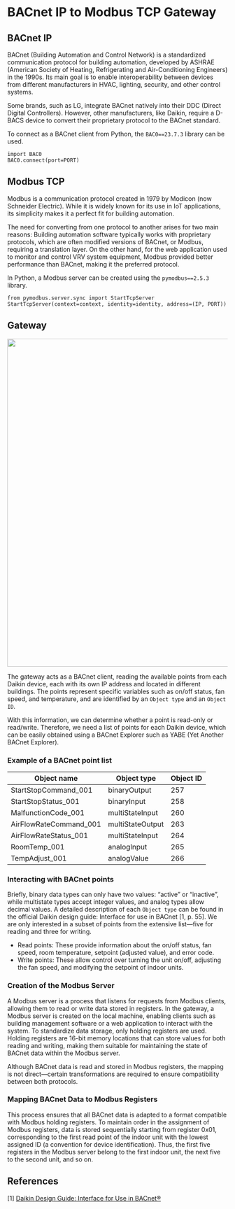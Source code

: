 # BACnet IP to Modbus TCP Gateway
## BACnet IP
BACnet (Building Automation and Control Network) is a standardized communication protocol for building automation, developed by ASHRAE (American Society of Heating, Refrigerating and Air-Conditioning Engineers) in the 1990s. Its main goal is to enable interoperability between devices from different manufacturers in HVAC, lighting, security, and other control systems.

Some brands, such as LG, integrate BACnet natively into their DDC (Direct Digital Controllers). However, other manufacturers, like Daikin, require a D-BACS device to convert their proprietary protocol to the BACnet standard.

To connect as a BACnet client from Python, the `BAC0==23.7.3` library can be used.

```python3
import BAC0
BAC0.connect(port=PORT)
```

## Modbus TCP
Modbus is a communication protocol created in 1979 by Modicon (now Schneider Electric). While it is widely known for its use in IoT applications, its simplicity makes it a perfect fit for building automation.

The need for converting from one protocol to another arises for two main reasons: 
Building automation software typically works with proprietary protocols, which are often modified versions of BACnet, or Modbus, requiring a translation layer. On the other hand, for the web application used to monitor and control VRV system equipment, Modbus provided better performance than BACnet, making it the preferred protocol.

In Python, a Modbus server can be created using the `pymodbus==2.5.3` library.

```python3
from pymodbus.server.sync import StartTcpServer
StartTcpServer(context=context, identity=identity, address=(IP, PORT))
```

## Gateway
<p align="center">
  <img src="https://github.com/user-attachments/assets/8e727f08-2724-4701-8630-381aa296d3ee" width="750"/>
</p>

The gateway acts as a BACnet client, reading the available points from each Daikin device, each with its own IP address and located in different buildings. The points represent specific variables such as on/off status, fan speed, and temperature, and are identified by an `Object type` and an `Object ID`.

With this information, we can determine whether a point is read-only or read/write. Therefore, we need a list of points for each Daikin device, which can be easily obtained using a BACnet Explorer such as YABE (Yet Another BACnet Explorer).

### Example of a BACnet point list
<div align="center">

| Object name | Object type | Object ID|
|-----------|-----------|-----------|
| StartStopCommand_001    | binaryOutput   | 257 |
| StartStopStatus_001    | binaryInput    | 258 |
| MalfunctionCode_001    | multiStateInput | 260 |
| AirFlowRateCommand_001    | multiStateOutput | 263 |
| AirFlowRateStatus_001    | multiStateInput | 264 |
| RoomTemp_001    | analogInput | 265 |
| TempAdjust_001    | analogValue | 266 |

</div>

### Interacting with BACnet points
Briefly, binary data types can only have two values: “active” or “inactive”, while multistate types accept integer values, and analog types allow decimal values. A detailed description of each `Object type` can be found in the official Daikin design guide: Interface for use in BACnet [1, p. 55].
We are only interested in a subset of points from the extensive list—five for reading and three for writing.

- Read points: These provide information about the on/off status, fan speed, room temperature, setpoint (adjusted value), and error code.
- Write points: These allow control over turning the unit on/off, adjusting the fan speed, and modifying the setpoint of indoor units.

### Creation of the Modbus Server
A Modbus server is a process that listens for requests from Modbus clients, allowing them to read or write data stored in registers. In the gateway, a Modbus server is created on the local machine, enabling clients such as building management software or a web application to interact with the system. To standardize data storage, only holding registers are used. Holding registers are 16-bit memory locations that can store values for both reading and writing, making them suitable for maintaining the state of BACnet data within the Modbus server.

Although BACnet data is read and stored in Modbus registers, the mapping is not direct—certain transformations are required to ensure compatibility between both protocols.

### Mapping BACnet Data to Modbus Registers
This process ensures that all BACnet data is adapted to a format compatible with Modbus holding registers. To maintain order in the assignment of Modbus registers, data is stored sequentially starting from register 0x01, corresponding to the first read point of the indoor unit with the lowest assigned ID (a convention for device identification). Thus, the first five registers in the Modbus server belong to the first indoor unit, the next five to the second unit, and so on.

## References
[1] [Daikin Design Guide: Interface for Use in BACnet®](https://research-onero.s3.ap-southeast-1.amazonaws.com/Daikin_dev/img/library/files/CI190128005_files2019-01-28_16-34-59files.pdf) 


